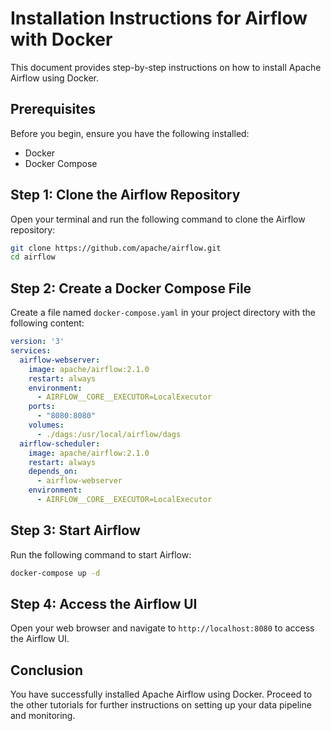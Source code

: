 # Installation Instructions for Airflow with Docker

This document provides step-by-step instructions on how to install Apache Airflow using Docker.

## Prerequisites

Before you begin, ensure you have the following installed:

- Docker
- Docker Compose

## Step 1: Clone the Airflow Repository

Open your terminal and run the following command to clone the Airflow repository:

```bash
git clone https://github.com/apache/airflow.git
cd airflow
```

## Step 2: Create a Docker Compose File

Create a file named `docker-compose.yaml` in your project directory with the following content:

```yaml
version: '3'
services:
  airflow-webserver:
    image: apache/airflow:2.1.0
    restart: always
    environment:
      - AIRFLOW__CORE__EXECUTOR=LocalExecutor
    ports:
      - "8080:8080"
    volumes:
      - ./dags:/usr/local/airflow/dags
  airflow-scheduler:
    image: apache/airflow:2.1.0
    restart: always
    depends_on:
      - airflow-webserver
    environment:
      - AIRFLOW__CORE__EXECUTOR=LocalExecutor
```

## Step 3: Start Airflow

Run the following command to start Airflow:

```bash
docker-compose up -d
```

## Step 4: Access the Airflow UI

Open your web browser and navigate to `http://localhost:8080` to access the Airflow UI.

## Conclusion

You have successfully installed Apache Airflow using Docker. Proceed to the other tutorials for further instructions on setting up your data pipeline and monitoring.